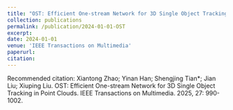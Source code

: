 ```yaml
---
title: "OST: Efficient One-stream Network for 3D Single Object Tracking in Point Clouds"
collection: publications
permalink: /publication/2024-01-01-OST
excerpt: 
date: 2024-01-01
venue: 'IEEE Transactions on Multimedia'
paperurl: 
citation: 
---
```



Recommended citation: Xiantong Zhao; Yinan Han; Shengjing Tian*; Jian Liu; Xiuping Liu. OST: Efficient One-stream Network for 3D Single Object Tracking in Point Clouds. IEEE Transactions on Multimedia. 2025, 27: 990-1002.